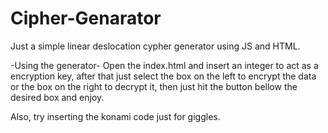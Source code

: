 # Cipher-Genarator
Just a simple linear deslocation cypher generator using JS and HTML.

-Using the generator-
  Open the index.html and insert an integer to act as a encryption key, after that just select the box on the left to encrypt the data or the box on the right to decrypt it, then just hit the button bellow the desired box and enjoy.
  
  Also, try inserting the konami code just for giggles.
